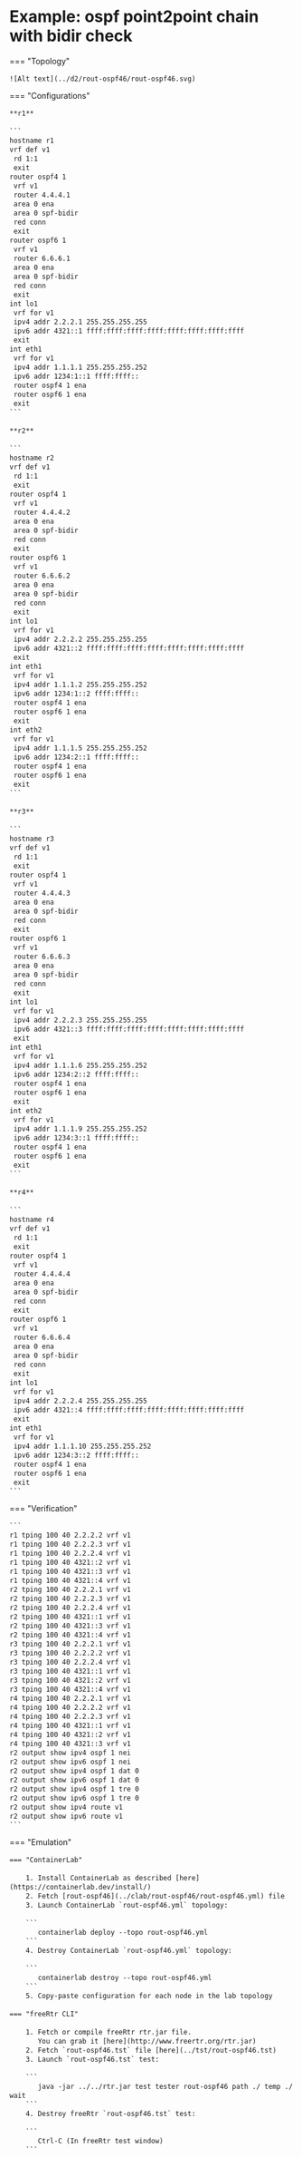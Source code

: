 # Example: ospf point2point chain with bidir check

=== "Topology"

    ![Alt text](../d2/rout-ospf46/rout-ospf46.svg)

=== "Configurations"

    **r1**

    ```
    hostname r1
    vrf def v1
     rd 1:1
     exit
    router ospf4 1
     vrf v1
     router 4.4.4.1
     area 0 ena
     area 0 spf-bidir
     red conn
     exit
    router ospf6 1
     vrf v1
     router 6.6.6.1
     area 0 ena
     area 0 spf-bidir
     red conn
     exit
    int lo1
     vrf for v1
     ipv4 addr 2.2.2.1 255.255.255.255
     ipv6 addr 4321::1 ffff:ffff:ffff:ffff:ffff:ffff:ffff:ffff
     exit
    int eth1
     vrf for v1
     ipv4 addr 1.1.1.1 255.255.255.252
     ipv6 addr 1234:1::1 ffff:ffff::
     router ospf4 1 ena
     router ospf6 1 ena
     exit
    ```

    **r2**

    ```
    hostname r2
    vrf def v1
     rd 1:1
     exit
    router ospf4 1
     vrf v1
     router 4.4.4.2
     area 0 ena
     area 0 spf-bidir
     red conn
     exit
    router ospf6 1
     vrf v1
     router 6.6.6.2
     area 0 ena
     area 0 spf-bidir
     red conn
     exit
    int lo1
     vrf for v1
     ipv4 addr 2.2.2.2 255.255.255.255
     ipv6 addr 4321::2 ffff:ffff:ffff:ffff:ffff:ffff:ffff:ffff
     exit
    int eth1
     vrf for v1
     ipv4 addr 1.1.1.2 255.255.255.252
     ipv6 addr 1234:1::2 ffff:ffff::
     router ospf4 1 ena
     router ospf6 1 ena
     exit
    int eth2
     vrf for v1
     ipv4 addr 1.1.1.5 255.255.255.252
     ipv6 addr 1234:2::1 ffff:ffff::
     router ospf4 1 ena
     router ospf6 1 ena
     exit
    ```

    **r3**

    ```
    hostname r3
    vrf def v1
     rd 1:1
     exit
    router ospf4 1
     vrf v1
     router 4.4.4.3
     area 0 ena
     area 0 spf-bidir
     red conn
     exit
    router ospf6 1
     vrf v1
     router 6.6.6.3
     area 0 ena
     area 0 spf-bidir
     red conn
     exit
    int lo1
     vrf for v1
     ipv4 addr 2.2.2.3 255.255.255.255
     ipv6 addr 4321::3 ffff:ffff:ffff:ffff:ffff:ffff:ffff:ffff
     exit
    int eth1
     vrf for v1
     ipv4 addr 1.1.1.6 255.255.255.252
     ipv6 addr 1234:2::2 ffff:ffff::
     router ospf4 1 ena
     router ospf6 1 ena
     exit
    int eth2
     vrf for v1
     ipv4 addr 1.1.1.9 255.255.255.252
     ipv6 addr 1234:3::1 ffff:ffff::
     router ospf4 1 ena
     router ospf6 1 ena
     exit
    ```

    **r4**

    ```
    hostname r4
    vrf def v1
     rd 1:1
     exit
    router ospf4 1
     vrf v1
     router 4.4.4.4
     area 0 ena
     area 0 spf-bidir
     red conn
     exit
    router ospf6 1
     vrf v1
     router 6.6.6.4
     area 0 ena
     area 0 spf-bidir
     red conn
     exit
    int lo1
     vrf for v1
     ipv4 addr 2.2.2.4 255.255.255.255
     ipv6 addr 4321::4 ffff:ffff:ffff:ffff:ffff:ffff:ffff:ffff
     exit
    int eth1
     vrf for v1
     ipv4 addr 1.1.1.10 255.255.255.252
     ipv6 addr 1234:3::2 ffff:ffff::
     router ospf4 1 ena
     router ospf6 1 ena
     exit
    ```

=== "Verification"

    ```
    r1 tping 100 40 2.2.2.2 vrf v1
    r1 tping 100 40 2.2.2.3 vrf v1
    r1 tping 100 40 2.2.2.4 vrf v1
    r1 tping 100 40 4321::2 vrf v1
    r1 tping 100 40 4321::3 vrf v1
    r1 tping 100 40 4321::4 vrf v1
    r2 tping 100 40 2.2.2.1 vrf v1
    r2 tping 100 40 2.2.2.3 vrf v1
    r2 tping 100 40 2.2.2.4 vrf v1
    r2 tping 100 40 4321::1 vrf v1
    r2 tping 100 40 4321::3 vrf v1
    r2 tping 100 40 4321::4 vrf v1
    r3 tping 100 40 2.2.2.1 vrf v1
    r3 tping 100 40 2.2.2.2 vrf v1
    r3 tping 100 40 2.2.2.4 vrf v1
    r3 tping 100 40 4321::1 vrf v1
    r3 tping 100 40 4321::2 vrf v1
    r3 tping 100 40 4321::4 vrf v1
    r4 tping 100 40 2.2.2.1 vrf v1
    r4 tping 100 40 2.2.2.2 vrf v1
    r4 tping 100 40 2.2.2.3 vrf v1
    r4 tping 100 40 4321::1 vrf v1
    r4 tping 100 40 4321::2 vrf v1
    r4 tping 100 40 4321::3 vrf v1
    r2 output show ipv4 ospf 1 nei
    r2 output show ipv6 ospf 1 nei
    r2 output show ipv4 ospf 1 dat 0
    r2 output show ipv6 ospf 1 dat 0
    r2 output show ipv4 ospf 1 tre 0
    r2 output show ipv6 ospf 1 tre 0
    r2 output show ipv4 route v1
    r2 output show ipv6 route v1
    ```

=== "Emulation"

    === "ContainerLab"

        1. Install ContainerLab as described [here](https://containerlab.dev/install/)  
        2. Fetch [rout-ospf46](../clab/rout-ospf46/rout-ospf46.yml) file  
        3. Launch ContainerLab `rout-ospf46.yml` topology:  

        ```
           containerlab deploy --topo rout-ospf46.yml  
        ```
        4. Destroy ContainerLab `rout-ospf46.yml` topology:  

        ```
           containerlab destroy --topo rout-ospf46.yml  
        ```
        5. Copy-paste configuration for each node in the lab topology

    === "freeRtr CLI"

        1. Fetch or compile freeRtr rtr.jar file.  
           You can grab it [here](http://www.freertr.org/rtr.jar)  
        2. Fetch `rout-ospf46.tst` file [here](../tst/rout-ospf46.tst)  
        3. Launch `rout-ospf46.tst` test:  

        ```
           java -jar ../../rtr.jar test tester rout-ospf46 path ./ temp ./ wait
        ```
        4. Destroy freeRtr `rout-ospf46.tst` test:  

        ```
           Ctrl-C (In freeRtr test window)
        ```

